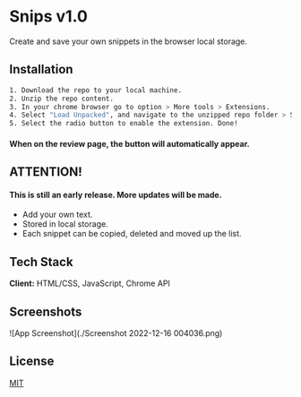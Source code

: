 
# Snips v1.0

Create and save your own snippets in the browser local storage.

## Installation

```bash
1. Download the repo to your local machine.
2. Unzip the repo content. 
3. In your chrome browser go to option > More tools > Extensions.
4. Select "Load Unpacked", and navigate to the unzipped repo folder > Select Folder.
5. Select the radio button to enable the extension. Done! 
```
#### When on the review page, the button will automatically appear.
    
## ATTENTION!

#### This is still an early release. More updates will be made.

- Add your own text. 
- Stored in local storage.
- Each snippet can be copied, deleted and moved up the list. 

## Tech Stack

**Client:** HTML/CSS, JavaScript, Chrome API


## Screenshots

![App Screenshot](./Screenshot 2022-12-16 004036.png)


## License

[MIT](https://choosealicense.com/licenses/mit/)

